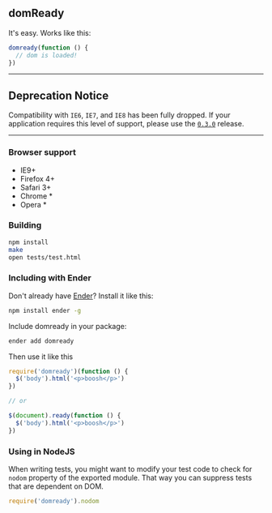 ## domReady

It's easy. Works like this:

``` js
domready(function () {
  // dom is loaded!
})
```

-------------------------
## Deprecation Notice

Compatibility with `IE6`, `IE7`, and `IE8` has been fully dropped. If your application requires this level of support, please use the [`0.3.0`](https://github.com/ded/domready/tree/v0.3.0) release.

-------------------------


### Browser support

  * IE9+
  * Firefox 4+
  * Safari 3+
  * Chrome *
  * Opera *

### Building

``` sh
npm install
make
open tests/test.html
```

### Including with Ender

Don't already have [Ender](http://enderjs.com)? Install it like this:

``` sh
npm install ender -g
```

Include domready in your package:

``` sh
ender add domready
```

Then use it like this

``` js
require('domready')(function () {
  $('body').html('<p>boosh</p>')
})

// or

$(document).ready(function () {
  $('body').html('<p>boosh</p>')
})
```

### Using in NodeJS

When writing tests, you might want to modify your test code to check for `nodom` property of the exported module. That way you can suppress tests that are dependent on DOM.

``` js
require('domready').nodom
``` 